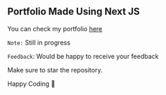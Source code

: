 ## Portfolio Made Using Next JS

You can check my portfolio [here](https://portfolio-abdulbari149.vercel.app)

`Note:` Still in progress

`Feedback`: Would be happy to receive your feedback

Make sure to star the repository.

Happy Coding 🚀 